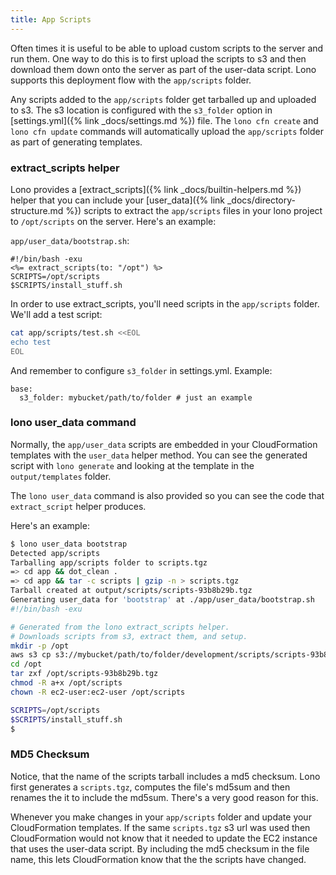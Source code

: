 ```yaml
---
title: App Scripts
---
```


Often times it is useful to be able to upload custom scripts to the server and run them. One way to do this is to first upload the scripts to s3 and then download them down onto the server as part of the user-data script.  Lono supports this deployment flow with the `app/scripts` folder.

Any scripts added to the `app/scripts` folder get tarballed up and uploaded to s3. The s3 location is configured with the `s3_folder` option in [settings.yml]({% link _docs/settings.md %}) file.  The `lono cfn create` and `lono cfn update` commands will automatically upload the `app/scripts` folder as part of generating templates.

### extract_scripts helper

Lono provides a [extract_scripts]({% link _docs/builtin-helpers.md %}) helper that you can include your [user_data]({% link _docs/directory-structure.md %}) scripts to extract the `app/scripts` files in your lono project to `/opt/scripts` on the server.  Here's an example:

`app/user_data/bootstrap.sh`:

```
#!/bin/bash -exu
<%= extract_scripts(to: "/opt") %>
SCRIPTS=/opt/scripts
$SCRIPTS/install_stuff.sh
```

In order to use extract_scripts, you'll need scripts in the `app/scripts` folder. We'll add a test script:

```sh
cat app/scripts/test.sh <<EOL
echo test
EOL
```

And remember to configure `s3_folder` in settings.yml. Example:

```
base:
  s3_folder: mybucket/path/to/folder # just an example
```

### lono user_data command

Normally, the `app/user_data` scripts are embedded in your CloudFormation templates with the `user_data` helper method.  You can see the generated script with `lono generate` and looking at the template in the `output/templates` folder.

The `lono user_data` command is also provided so you can see the code that `extract_script` helper produces.

Here's an example:

```sh
$ lono user_data bootstrap
Detected app/scripts
Tarballing app/scripts folder to scripts.tgz
=> cd app && dot_clean .
=> cd app && tar -c scripts | gzip -n > scripts.tgz
Tarball created at output/scripts/scripts-93b8b29b.tgz
Generating user_data for 'bootstrap' at ./app/user_data/bootstrap.sh
#!/bin/bash -exu

# Generated from the lono extract_scripts helper.
# Downloads scripts from s3, extract them, and setup.
mkdir -p /opt
aws s3 cp s3://mybucket/path/to/folder/development/scripts/scripts-93b8b29b.tgz /opt/
cd /opt
tar zxf /opt/scripts-93b8b29b.tgz
chmod -R a+x /opt/scripts
chown -R ec2-user:ec2-user /opt/scripts

SCRIPTS=/opt/scripts
$SCRIPTS/install_stuff.sh
$
```

### MD5 Checksum

Notice, that the name of the scripts tarball includes a md5 checksum.  Lono first generates a `scripts.tgz`, computes the file's md5sum and then renames the it to include the md5sum.  There's a very good reason for this.

Whenever you make changes in your `app/scripts` folder and update your CloudFormation templates.  If the same `scripts.tgz` s3 url was used then CloudFormation would not know that it needed to update the EC2 instance that uses the user-data script.  By including the md5 checksum in the file name, this lets CloudFormation know that the the scripts have changed.
